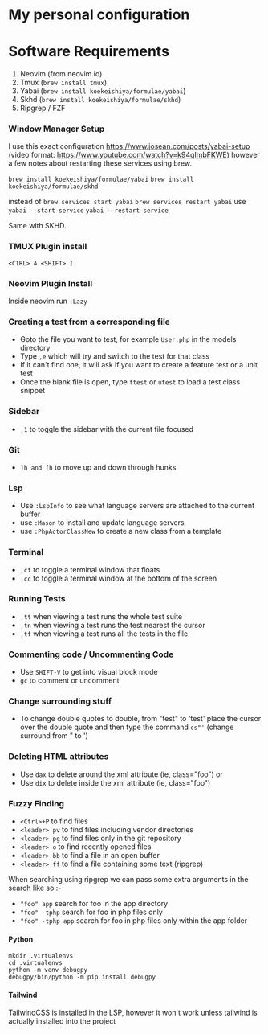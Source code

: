 # My personal configuration

# Software Requirements

1. Neovim (from neovim.io)
2. Tmux (`brew install tmux`)
3. Yabai (`brew install koekeishiya/formulae/yabai`)
4. Skhd (`brew install koekeishiya/formulae/skhd`)
5. Ripgrep / FZF

### Window Manager Setup

I use this exact configuration https://www.josean.com/posts/yabai-setup (video format: https://www.youtube.com/watch?v=k94qImbFKWE) however a few notes about restarting these services using brew.

`brew install koekeishiya/formulae/yabai`
`brew install koekeishiya/formulae/skhd`

instead of
    `brew services start yabai`
    `brew services restart yabai`
use
    `yabai --start-service`
    `yabai --restart-service`

Same with SKHD.

### TMUX Plugin install

`<CTRL> A <SHIFT> I`

### Neovim Plugin Install

Inside neovim run `:Lazy`

### Creating a test from a corresponding file

- Goto the file you want to test, for example `User.php` in the models directory
- Type `,e` which will try and switch to the test for that class
- If it can't find one, it will ask if you want to create a feature test or a unit test
- Once the blank file is open, type `ftest` or `utest` to load a test class snippet

### Sidebar

- `,1` to toggle the sidebar with the current file focused

### Git

- `]h and [h` to move up and down through hunks

### Lsp

- Use `:LspInfo` to see what language servers are attached to the current buffer
- use `:Mason` to install and update language servers
- use `:PhpActorClassNew` to create a new class from a template

### Terminal

- `,cf` to toggle a terminal window that floats
- `,cc` to toggle a terminal window at the bottom of the screen

### Running Tests

- `,tt` when viewing a test runs the whole test suite
- `,tn` when viewing a test runs the test nearest the cursor
- `,tf` when viewing a test runs all the tests in the file

### Commenting code / Uncommenting Code

- Use `SHIFT-V` to get into visual block mode
- `gc` to comment or uncomment

### Change surrounding stuff

- To change double quotes to double, from "test" to 'test' place the cursor over the double quote and then type the command `cs"'` (change surround from " to ')

### Deleting HTML attributes

- Use `dax` to delete around the xml attribute (ie, class="foo") or
- Use `dix` to delete inside the xml attribute (ie, class="foo")

### Fuzzy Finding

- `<Ctrl>+P` to find files
- `<leader> pv` to find files including vendor directories
- `<leader> pg` to find files only in the git repository
- `<leader> o` to find recently opened files
- `<leader> bb` to find a file in an open buffer
- `<leader> ff` to find a file containing some text (ripgrep)

When searching using ripgrep we can pass some extra arguments in the search like so :-

- `"foo" app` search for foo in the app directory
- `"foo" -tphp` search for foo in php files only
- `"foo" -tphp app` search for foo in php files only within the app folder

#### Python

```
mkdir .virtualenvs
cd .virtualenvs
python -m venv debugpy
debugpy/bin/python -m pip install debugpy
```

#### Tailwind

TailwindCSS is installed in the LSP, however it won't work unless tailwind is actually installed into the project
